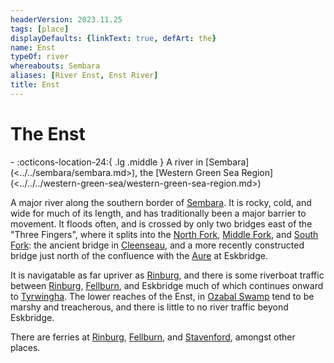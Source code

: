 ```yaml
---
headerVersion: 2023.11.25
tags: [place]
displayDefaults: {linkText: true, defArt: the}
name: Enst
typeOf: river
whereabouts: Sembara
aliases: [River Enst, Enst River]
title: Enst
---
```

# The Enst
<div class="grid cards ext-narrow-margin ext-one-column" markdown>
-    :octicons-location-24:{ .lg .middle } A river in [Sembara](<../../sembara/sembara.md>), the [Western Green Sea Region](<../../../western-green-sea/western-green-sea-region.md>)  
</div>


A major river along the southern border of [Sembara](<../../sembara/sembara.md>). It is rocky, cold, and wide for much of its length, and has traditionally been a major barrier to movement. It floods often, and is crossed by only two bridges east of the "Three Fingers", where it splits into the [North Fork](<./enst-north-fork.md>), [Middle Fork](<./enst-middle-fork.md>), and [South Fork](<./enst-south-fork.md>): the ancient bridge in [Cleenseau](<../../sembara/barony-of-aveil/cleenseau-region/cleenseau/cleenseau.md>), and a more recently constructed bridge just north of the confluence with the [Aure](<./aure.md>) at Eskbridge.

It is navigatable as far upriver as [Rinburg](<../../sembara/barony-of-aveil/rinburg.md>), and there is some riverboat traffic between [Rinburg](<../../sembara/barony-of-aveil/rinburg.md>), [Fellburn](<../../sembara/heartlands/fellburn.md>), and Eskbridge much of which continues onward to [Tyrwingha](<../../tyrwingha/tyrwingha.md>). The lower reaches of the Enst, in [Ozabal Swamp](<../../ozabal.md>) tend to be marshy and treacherous, and there is little to no river traffic beyond Eskbridge. 

There are ferries at [Rinburg](<../../sembara/barony-of-aveil/rinburg.md>), [Fellburn](<../../sembara/heartlands/fellburn.md>), and [Stavenford](<../../sembara/heartlands/stavenford.md>), amongst other places.


